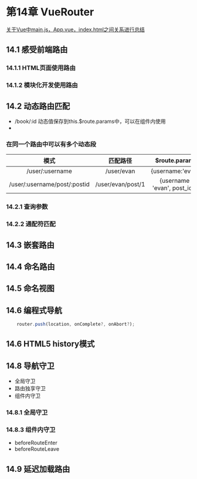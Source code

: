 # 第14章 VueRouter
[关于Vue中main.js，App.vue，index.html之间关系进行总结](https://www.cnblogs.com/chenleideblog/p/10484554.html)  

## 14.1 感受前端路由
### 14.1.1 HTML页面使用路由
### 14.1.2 模块化开发使用路由

## 14.2 动态路由匹配

- /book/:id 动态值保存到this.$route.params中，可以在组件内使用
- 

### 在同一个路由中可以有多个动态段

|             模式             |     匹配路径      |         $route.params          |
| :--------------------------: | :---------------: | :----------------------------: |
|       /user/:username        |    /user/evan     |       {username:'evan'}        |
| /user/:username/post/:postid | /user/evan/post/1 | {username : 'evan', post_id:1} |



### 14.2.1 查询参数

### 14.2.2 通配符匹配

## 14.3 嵌套路由
## 14.4 命名路由

## 14.5 命名视图
## 14.6 编程式导航
```js
    router.push(location, onComplete?, onAbort?);

```


## 14.6 HTML5 history模式

## 14.8 导航守卫
- 全局守卫
- 路由独享守卫
- 组件内守卫

### 14.8.1 全局守卫
### 14.8.3 组件内守卫

- beforeRouteEnter
- beforeRouteLeave
## 14.9 延迟加载路由



